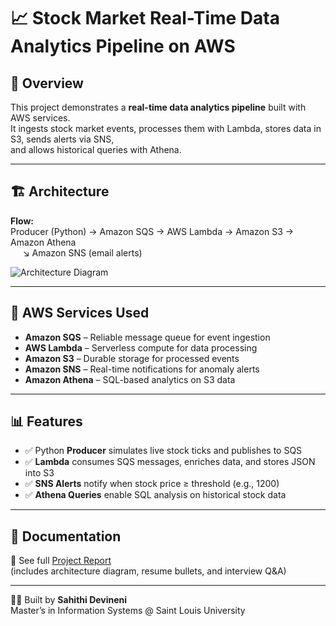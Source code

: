 # 📈 Stock Market Real-Time Data Analytics Pipeline on AWS

## 📌 Overview
This project demonstrates a **real-time data analytics pipeline** built with AWS services.  
It ingests stock market events, processes them with Lambda, stores data in S3, sends alerts via SNS,  
and allows historical queries with Athena.

---

## 🏗️ Architecture
**Flow:**  
Producer (Python) → Amazon SQS → AWS Lambda → Amazon S3 → Amazon Athena  
&nbsp;&nbsp;&nbsp;&nbsp; ↘ Amazon SNS (email alerts)

![Architecture Diagram](docs/Stock_Market_Analytics_Pipeline_AWS_Style.png)

---

## 🚀 AWS Services Used
- **Amazon SQS** – Reliable message queue for event ingestion  
- **AWS Lambda** – Serverless compute for data processing  
- **Amazon S3** – Durable storage for processed events  
- **Amazon SNS** – Real-time notifications for anomaly alerts  
- **Amazon Athena** – SQL-based analytics on S3 data  

---

## 📊 Features
- ✅ Python **Producer** simulates live stock ticks and publishes to SQS  
- ✅ **Lambda** consumes SQS messages, enriches data, and stores JSON into S3  
- ✅ **SNS Alerts** notify when stock price ≥ threshold (e.g., 1200)  
- ✅ **Athena Queries** enable SQL analysis on historical stock data  

---

## 📂 Documentation
📄 See full [Project Report](docs/Stock_Market_Analytics_Pipeline_With_Diagram.pdf)  
(includes architecture diagram, resume bullets, and interview Q&A)

---

👩‍💻 Built by **Sahithi Devineni**  
Master’s in Information Systems @ Saint Louis University

